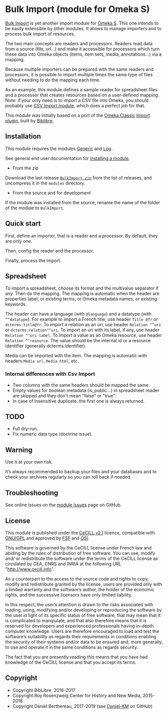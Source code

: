 Bulk Import (module for Omeka S)
================================

[Bulk Import] is yet another import module for [Omeka S]. This one intends to be
easily extensible by other modules. It allows to manage importers and to process
bulk import of resources.

The two main concepts are readers and processors. Readers read data from a
source (file, url…) and make it accessible for processors which turn these data
into Omeka objects (items, item sets, media, annotations…) via a mapping.

Because multiple importers can be prepared with the same readers and processors,
it is possible to import multiple times the same type of files without needing
to do the mapping each time.

As an example, this module defines a sample reader for spreadsheet files and a
processor that creates resources based on a user-defined mapping. Note: if your
only need is to import a CSV file into Omeka, you should probably use [CSV Import module],
which does a perfect job for that.

This module was initially based on a port of the [Omeka Classic] [Import plugin],
built by [Biblibre].


Installation
------------

This module requires the modules [Generic] and [Log].

See general end user documentation for [installing a module].

* From the zip

Download the last release [`BulkImport.zip`] from the list of releases, and
uncompress it in the `modules` directory.

* From the source and for development

If the module was installed from the source, rename the name of the folder of
the module to `BulkImport`.


Quick start
-----------

First, define an importer, that is a reader and a processor. By default, they
are only one.

Then, config the reader and the processor.

Finally, process the import.


Spreadsheet
-----------

To import a spreadsheet, choose its format and the multivalue separator if any.
Then do the mapping. The mapping is automatic when the header are properties
label, or existing terms, or Omeka metadata names, or existing keywords.

The header can have a language (with `@language`) and a datatype (with `^^datatype`).
For example to import a French title, use header `Title @fr` or `dcterms:title@fr`.
To import a relation as an uri, use header `Relation ^^uri` or `dcterms:relation^^uri`.
To import an uri with its label, if any, use header `Relation ^^uri-label`.
To import a value as an Omeka resource, use header `Relation ^^resource`. The
value should be the internal id or a resource identifier (generally dcterms:identifier).

Media can be imported with the item. The mapping is automatic with headers `Media url`,
`Media html`, etc.

### Internal differences with Csv Import

- Two columns with the same headers should be mapped the same.
- Empty values for boolean metadata (is_public…) in spreadsheet reader are
  skipped and they don't mean "false" or "true".
- In case of insensitive duplicate, the first one is always returned.


TODO
----

- Full dry-run.
- Fix numeric data type (doctrine issue).


Warning
-------

Use it at your own risk.

It’s always recommended to backup your files and your databases and to check
your archives regularly so you can roll back if needed.


Troubleshooting
---------------

See online issues on the [module issues] page on GitHub.


License
-------

This module is published under the [CeCILL v2.1] licence, compatible with
[GNU/GPL] and approved by [FSF] and [OSI].

This software is governed by the CeCILL license under French law and abiding by
the rules of distribution of free software. You can use, modify and/ or
redistribute the software under the terms of the CeCILL license as circulated by
CEA, CNRS and INRIA at the following URL "http://www.cecill.info".

As a counterpart to the access to the source code and rights to copy, modify and
redistribute granted by the license, users are provided only with a limited
warranty and the software’s author, the holder of the economic rights, and the
successive licensors have only limited liability.

In this respect, the user’s attention is drawn to the risks associated with
loading, using, modifying and/or developing or reproducing the software by the
user in light of its specific status of free software, that may mean that it is
complicated to manipulate, and that also therefore means that it is reserved for
developers and experienced professionals having in-depth computer knowledge.
Users are therefore encouraged to load and test the software’s suitability as
regards their requirements in conditions enabling the security of their systems
and/or data to be ensured and, more generally, to use and operate it in the same
conditions as regards security.

The fact that you are presently reading this means that you have had knowledge
of the CeCILL license and that you accept its terms.


Copyright
---------

* Copyright BibLibre, 2016-2017
* Copyright Roy Rosenzweig Center for History and New Media, 2015-2018
* Copyright Daniel Berthereau, 2017-2019 (see [Daniel-KM] on GitHub)


[Bulk Import]: https://github.com/Daniel-KM/Omeka-S-module-BulkImport
[Omeka S]: https://omeka.org/s
[CSV Import module]: https://omeka.org/s/modules/CSVImport
[Omeka Classic]: https://omeka.org/classic
[Import plugin]: https://github.com/BibLibre/Omeka-plugin-Import
[Generic]: https://github.com/Daniel-KM/Omeka-S-module-Generic
[Log]: https://github.com/Daniel-KM/Omeka-S-module-Log
[`BulkImport.zip`]: https://github.com/Daniel-KM/Omeka-S-module-BulkImport/releases
[installing a module]: http://dev.omeka.org/docs/s/user-manual/modules/#installing-modules
[module issues]: https://github.com/Daniel-KM/Omeka-S-module-BulkImport/issues
[CeCILL v2.1]: https://www.cecill.info/licences/Licence_CeCILL_V2.1-en.html
[GNU/GPL]: https://www.gnu.org/licenses/gpl-3.0.html
[FSF]: https://www.fsf.org
[OSI]: http://opensource.org
[MIT]: https://github.com/sandywalker/webui-popover/blob/master/LICENSE.txt
[BibLibre]: https://github.com/BibLibre
[Daniel-KM]: https://github.com/Daniel-KM "Daniel Berthereau"
